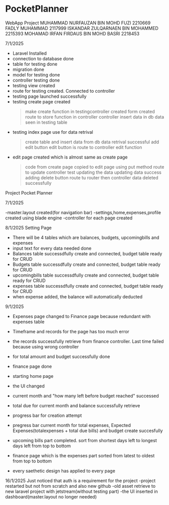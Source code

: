 # PocketPlanner
WebApp Project
MUHAMMAD NURFAUZAN BIN MOHD FUZI 2210669
FADLY MUHAMMAD 2117999
ISKANDAR ZULQARNAEN BIN MOHAMMED 2215393
MOHAMAD IRFAN FIRDAUS BIN MOHD BASRI 2218453	


7/1/2025 
- Laravel Installed
- connection to database done
- table for testing done
- migration done
- model for testing done
- controller testing done
- testing view created
- route for testing created. Connected to controller
- testing page launched successfully
- testing create page created
    >make create function in testingcontroller created
    >form created
    >route to store function in controller
    >controller insert data in db
    >data seen in testing table
- testing index page use for data retrival
    >create table and insert data from db
    >data retrival successful
    >add edit button
    >edit button is route to controller edit function
- edit page created which is almost same as create page
    >code from create page copied to edit page
    >using put method
    >route to update controller
    >test updating the data
    >updating data success
    >adding delete button 
    >route tu router then controller
    >data deleted successfully

Project Pocket Planner

7/1/2025

-master.layout created(for navigation bar)
-settings,home,expenses,profile created using blade engine
-controller for each page created

8/1/2025
Setting Page

- There will be 4 tables which are balances, budgets, upcomingbills and expenses
- input text for every data needed done
- Balances table successdfully create and connected, budget table ready for CRUD
- Budgets table successdfully create and connected, budget table ready for CRUD
- upcomingbills table successdfully create and connected, budget table ready for CRUD
- expenses table successdfully create and connected, budget table ready for CRUD
- when expense added, the balance will automatically deducted

9/1/2025

- Expenses page changed to Finance page because redundant with expenses table
- Timeframe and records for the page has too much error
- the records successfully retrieve from finance controller. Last time failed because using wrong controller
- for total amount and budget successfully done
- finance page done

- starting home page
- the UI changed
- current month and "how many left before budget reached" successed
- total due for current month and balance successfully retrieve
- progress bar for creation attempt
- pregress bar current month for total expenses, Expected Expenses(totalexpenses + total due bills) and budget create succesfully
- upcoming bills part completed. sort from shortest days left to longest days left from top to bottom

- finance page which is the expenses part sorted from latest to oldest from top to bottom

- every saethetic design has applied to every page

16/1/2025
Just noticed that auth is a requirement for the project
-project restarted but not from scratch and also new github
-old asset retrieve to new laravel project with jetstream(without testing part)
-the UI inserted in dashboard(master.layout no longer needed)





